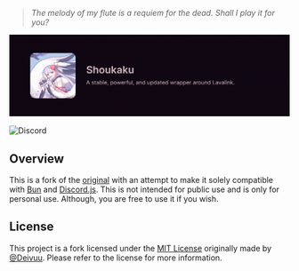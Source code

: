>  *The melody of my flute is a requiem for the dead. Shall I play it for you?*

![Header](.github/assets/banner.png)

![Discord](https://img.shields.io/badge/Discord-%235865F2.svg?style=flat&logo=discord&logoColor=white)

## Overview

This is a fork of the [original](https://github.com/shipgirlproject/Shoukaku) with an attempt to make it solely compatible with [Bun](https://bun.sh/) and [Discord.js](https://discord.js.org/). This is not intended for public use and is only for personal use. Although, you are free to use it if you wish.

## License

This project is a fork licensed under the [MIT License](LICENSE) originally made by [@Deivuu](https://github.com/Deivu). Please refer to the license for more information.
